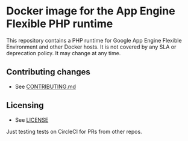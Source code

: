 # Docker image for the App Engine Flexible PHP runtime

This repository contains a PHP runtime for Google App Engine Flexible
Environment and other Docker hosts. It is not covered by any SLA or
deprecation policy. It may change at any time.

## Contributing changes

* See [CONTRIBUTING.md](CONTRIBUTING.md)

## Licensing

* See [LICENSE](LICENSE)

Just testing tests on CircleCI for PRs from other repos.
